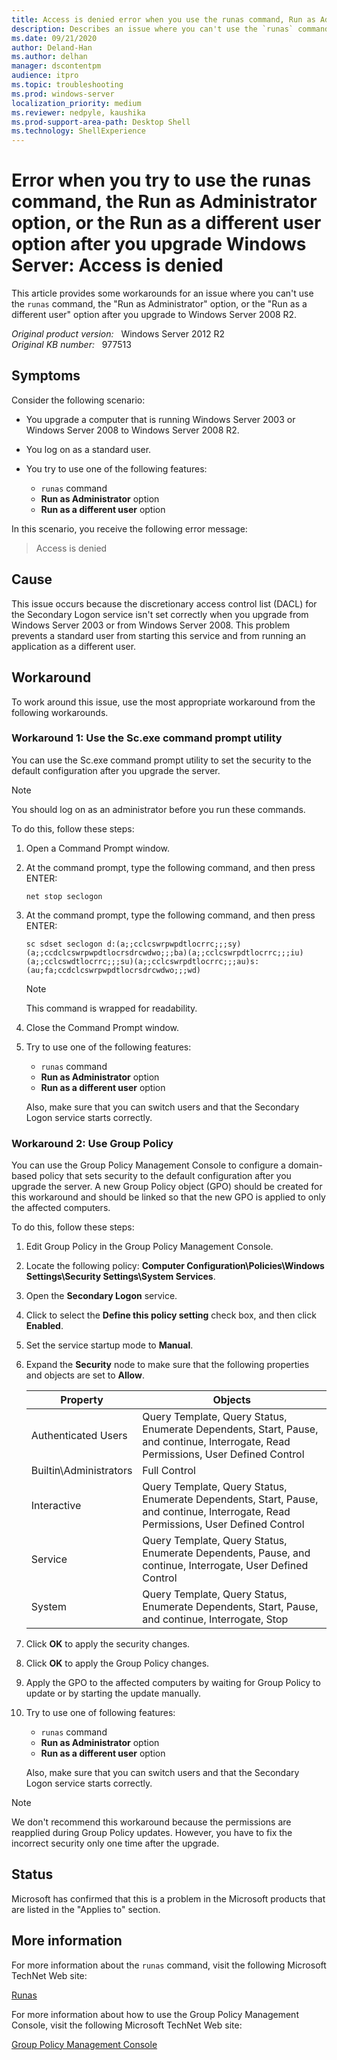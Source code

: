 ```yaml
---
title: Access is denied error when you use the runas command, Run as Administrator option, or Run as a different user option
description: Describes an issue where you can't use the `runas` command, the Run as Administrator option, or the Run as a different user option. Provides some workarounds.
ms.date: 09/21/2020
author: Deland-Han
ms.author: delhan
manager: dscontentpm
audience: itpro
ms.topic: troubleshooting
ms.prod: windows-server
localization_priority: medium
ms.reviewer: nedpyle, kaushika
ms.prod-support-area-path: Desktop Shell
ms.technology: ShellExperience
---
```

# Error when you try to use the runas command, the Run as Administrator option, or the Run as a different user option after you upgrade Windows Server: Access is denied

This article provides some workarounds for an issue where you can't use the `runas` command, the "Run as Administrator" option, or the "Run as a different user" option after you upgrade to Windows Server 2008 R2.

_Original product version:_ &nbsp; Windows Server 2012 R2  
_Original KB number:_ &nbsp; 977513

## Symptoms

Consider the following scenario:  

- You upgrade a computer that is running Windows Server 2003 or Windows Server 2008 to Windows Server 2008 R2.
- You log on as a standard user.

- You try to use one of the following features:
  - `runas` command
  - **Run as Administrator** option
  - **Run as a different user** option

In this scenario, you receive the following error message:

> Access is denied

## Cause

This issue occurs because the discretionary access control list (DACL) for the Secondary Logon service isn't set correctly when you upgrade from Windows Server 2003 or from Windows Server 2008. This problem prevents a standard user from starting this service and from running an application as a different user.

## Workaround

To work around this issue, use the most appropriate workaround from the following workarounds.

### Workaround 1: Use the Sc.exe command prompt utility

You can use the Sc.exe command prompt utility to set the security to the default configuration after you upgrade the server.

> [!NOTE]
> You should log on as an administrator before you run these commands.

To do this, follow these steps:  

1. Open a Command Prompt window.
2. At the command prompt, type the following command, and then press ENTER:

    ```console
    net stop seclogon
    ```

3. At the command prompt, type the following command, and then press ENTER:

    ```console
    sc sdset seclogon d:(a;;cclcswrpwpdtlocrrc;;;sy)(a;;ccdclcswrpwpdtlocrsdrcwdwo;;;ba)(a;;cclcswrpdtlocrrc;;;iu)(a;;cclcswdtlocrrc;;;su)(a;;cclcswrpdtlocrrc;;;au)s:(au;fa;ccdclcswrpwpdtlocrsdrcwdwo;;;wd)  
    ```

    > [!NOTE]
    > This command is wrapped for readability.
4. Close the Command Prompt window.
5. Try to use one of the following features:
   - `runas` command
   - **Run as Administrator** option
   - **Run as a different user** option

    Also, make sure that you can switch users and that the Secondary Logon service starts correctly.

### Workaround 2: Use Group Policy

You can use the Group Policy Management Console to configure a domain-based policy that sets security to the default configuration after you upgrade the server. A new Group Policy object (GPO) should be created for this workaround and should be linked so that the new GPO is applied to only the affected computers.

To do this, follow these steps:

1. Edit Group Policy in the Group Policy Management Console.
2. Locate the following policy: **Computer Configuration\Policies\Windows Settings\Security Settings\System Services**.  
3. Open the **Secondary Logon** service.
4. Click to select the **Define this policy setting** check box, and then click **Enabled**.
5. Set the service startup mode to **Manual**.
6. Expand the **Security** node to make sure that the following properties and objects are set to **Allow**.

    |Property|Objects|
    |---|---|
    |Authenticated Users|Query Template, Query Status, Enumerate Dependents, Start, Pause, and continue, Interrogate, Read Permissions, User Defined Control|
    |Builtin\Administrators|Full Control|
    |Interactive|Query Template, Query Status, Enumerate Dependents, Start, Pause, and continue, Interrogate, Read Permissions, User Defined Control|
    |Service|Query Template, Query Status, Enumerate Dependents, Pause, and continue, Interrogate, User Defined Control|
    |System|Query Template, Query Status, Enumerate Dependents, Start, Pause, and continue, Interrogate, Stop|

7. Click **OK** to apply the security changes.
8. Click **OK** to apply the Group Policy changes.
9. Apply the GPO to the affected computers by waiting for Group Policy to update or by starting the update manually.
10. Try to use one of following features:

    - `runas` command
    - **Run as Administrator** option
    - **Run as a different user** option

    Also, make sure that you can switch users and that the Secondary Logon service starts correctly.

> [!NOTE]
> We don't recommend this workaround because the permissions are reapplied during Group Policy updates. However, you have to fix the incorrect security only one time after the upgrade.

## Status

Microsoft has confirmed that this is a problem in the Microsoft products that are listed in the "Applies to" section.  

## More information

For more information about the `runas` command, visit the following Microsoft TechNet Web site:

[Runas](https://technet.microsoft.com/library/bb490994.aspx)

For more information about how to use the Group Policy Management Console, visit the following Microsoft TechNet Web site:

[Group Policy Management Console](https://technet.microsoft.com/library/cc753298.aspx)
